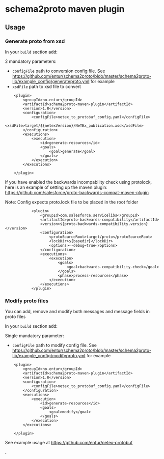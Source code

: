 # schema2proto maven plugin

## Usage

### Generate proto from xsd

In your `build` section add:

2 mandatory parameters:
* `configFile` path to conversion config file. See https://github.com/entur/schema2proto/blob/master/schema2proto-lib/example_config/generateproto.yml for example
* `xsdFile` path to xsd file to convert

```
    <plugin>
        <groupId>no.entur</groupId>
        <artifactId>schema2proto-maven-plugin</artifactId>
        <version>1.0</version>
        <configuration>
            <configFile>netex_to_protobuf_config.yaml</configFile>
            <xsdFile>target/${netexVersion}/NeTEx_publication.xsd</xsdFile>
        </configuration>
        <executions>
            <execution>
                <id>generate-resources</id>
                <goals>
                    <goal>generate</goal>
                </goals>
            </execution>
        </executions>

    </plugin>
```

If you have enabled the backwards incompability check using protolock, here is an example of setting up the maven plugin: https://github.com/salesforce/proto-backwards-compat-maven-plugin

Note: Config expects proto.lock file to be placed in the root folder

```
            <plugin>
                <groupId>com.salesforce.servicelibs</groupId>
                <artifactId>proto-backwards-compatibility</artifactId>
                <version>${proto-backwards-compatibility.version}</version>
                <configuration>
                    <protoSourceRoot>target/proto</protoSourceRoot>
                    <lockDir>${basedir}</lockDir>
                    <options>--debug=true</options>
                </configuration>
                <executions>
                    <execution>
                        <goals>
                            <goal>backwards-compatibility-check</goal>
                        </goals>
                        <phase>process-resources</phase>
                    </execution>
                </executions>
            </plugin>
```

### Modify proto files

You can add, remove and modify both messages and message fields in proto files

In your `build` section add:

Single mandatory parameter:
* `configFile` path to modify config file. See https://github.com/entur/schema2proto/blob/master/schema2proto-lib/example_config/modifyproto.yml for example

```
    <plugin>
        <groupId>no.entur</groupId>
        <artifactId>schema2proto-maven-plugin</artifactId>
        <version>1.0</version>
        <configuration>
            <configFile>netex_to_protobuf_config.yaml</configFile>
        </configuration>
        <executions>
            <execution>
                <id>generate-resources</id>
                <goals>
                    <goal>modify</goal>
                </goals>
            </execution>
        </executions>

    </plugin>
```

See example usage at https://github.com/entur/netex-protobuf

.